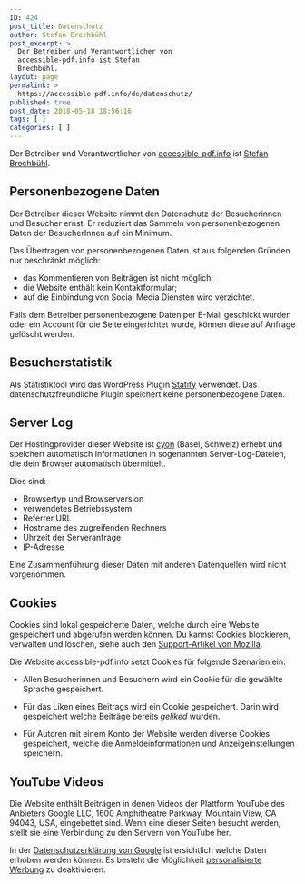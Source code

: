 ```yaml
---
ID: 424
post_title: Datenschutz
author: Stefan Brechbühl
post_excerpt: >
  Der Betreiber und Verantwortlicher von
  accessible-pdf.info ist Stefan
  Brechbühl.
layout: page
permalink: >
  https://accessible-pdf.info/de/datenschutz/
published: true
post_date: 2018-05-18 18:56:16
tags: [ ]
categories: [ ]
---
```

Der Betreiber und Verantwortlicher von <a href="https://accessible-pdf.info">accessible-pdf.info</a> ist <a href="https://accessible-pdf.info/de/impressum/">Stefan Brechbühl</a>.

<h2>Personenbezogene Daten</h2>

Der Betreiber dieser Website nimmt den Datenschutz der Besucherinnen und Besucher ernst. Er reduziert das Sammeln von personenbezogenen Daten der BesucherInnen auf ein Minimum.

Das Übertragen von personenbezogenen Daten ist aus folgenden Gründen nur beschränkt möglich:

<ul>
<li>das Kommentieren von Beiträgen ist nicht möglich;</li>
<li>die Website enthält kein Kontaktformular;</li>
<li>auf die Einbindung von Social Media Diensten wird verzichtet.</li>
</ul>

Falls dem Betreiber personenbezogene Daten per E-Mail geschickt wurden oder ein Account für die Seite eingerichtet wurde, können diese auf Anfrage gelöscht werden.

<h2>Besucherstatistik</h2>

Als Statistiktool wird das WordPress Plugin <a href="https://wordpress.org/plugins/statify/">Statify</a> verwendet. Das datenschutzfreundliche Plugin speichert keine personenbezogene Daten.

<h2>Server Log</h2>

Der Hostingprovider dieser Website ist <a href="https://www.cyon.ch/">cyon</a> (Basel, Schweiz) erhebt und speichert automatisch Informationen in sogenannten Server-Log-Dateien, die dein Browser automatisch übermittelt.

Dies sind:

<ul>
<li>Browsertyp und Browserversion</li>
<li>verwendetes Betriebssystem</li>
<li>Referrer URL</li>
<li>Hostname des zugreifenden Rechners</li>
<li>Uhrzeit der Serveranfrage</li>
<li>IP-Adresse</li>
</ul>

Eine Zusammenführung dieser Daten mit anderen Datenquellen wird nicht vorgenommen.

<h2>Cookies</h2>

Cookies sind lokal gespeicherte Daten, welche durch eine Website gespeichert und abgerufen werden können. Du kannst Cookies blockieren, verwalten und löschen, siehe auch den <a href="https://support.mozilla.org/de/kb/cookies-erlauben-und-ablehnen">Support-Artikel von Mozilla</a>.

Die Website accessible-pdf.info setzt Cookies für folgende Szenarien ein:

<ul>
<li>Allen Besucherinnen und Besuchern wird ein Cookie für die gewählte Sprache gespeichert.</p></li>
<li><p>Für das Liken eines Beitrags wird ein Cookie gespeichert. Darin wird gespeichert welche Beiträge bereits <em>geliked</em> wurden.</p></li>
<li><p>Für Autoren mit einem Konto der Website werden diverse Cookies gespeichert, welche die Anmeldeinformationen und Anzeigeinstellungen speichern.</p></li>
</ul>

<h2>YouTube Videos</h2>

<p>Die Website enthält Beiträgen in denen Videos der Plattform YouTube des Anbieters Google LLC, 1600 Amphitheatre Parkway, Mountain View, CA 94043, USA, eingebettet sind. Wenn eine dieser Seiten besucht werden, stellt sie eine Verbindung zu den Servern von YouTube her.

In der <a href="https://www.google.de/intl/de/policies/privacy">Datenschutzerklärung von Google</a> ist ersichtlich welche Daten erhoben werden können. Es besteht die Möglichkeit <a href="https://adssettings.google.com/authenticated">personalisierte Werbung</a> zu deaktivieren.